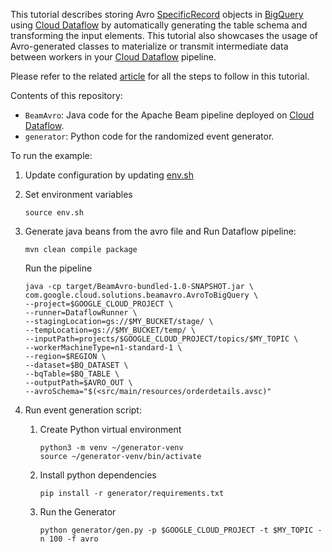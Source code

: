 This tutorial describes storing Avro [SpecificRecord](http://avro.apache.org/docs/1.8.1/api/java/index.html?org/apache/avro/specific/SpecificRecord.html) objects in [BigQuery](https://cloud.google.com/bigquery) using [Cloud Dataflow](https://cloud.google.com/dataflow) by automatically generating the table schema and transforming the input elements. This tutorial also showcases the usage of Avro-generated classes to materialize or transmit intermediate data between workers in your [Cloud Dataflow](https://cloud.google.com/dataflow) pipeline.

Please refer to the related [article](https://cloud.google.com/solutions/streaming-avro-records-into-bigquery-using-dataflow) for all the steps to follow in this tutorial.

Contents of this repository:

* `BeamAvro`: Java code for the Apache Beam pipeline deployed on [Cloud Dataflow](https://cloud.google.com/dataflow/).
* `generator`: Python code for the randomized event generator.

To run the example:
1. Update configuration by updating [env.sh](env.sh)
2. Set environment variables
    ```shell script
    source env.sh
    ```
3. Generate java beans from the avro file and Run Dataflow pipeline: 
    ```shell script
    mvn clean compile package   
   ```

   Run the pipeline
   ```shell
   java -cp target/BeamAvro-bundled-1.0-SNAPSHOT.jar \
   com.google.cloud.solutions.beamavro.AvroToBigQuery \
   --project=$GOOGLE_CLOUD_PROJECT \
   --runner=DataflowRunner \
   --stagingLocation=gs://$MY_BUCKET/stage/ \
   --tempLocation=gs://$MY_BUCKET/temp/ \
   --inputPath=projects/$GOOGLE_CLOUD_PROJECT/topics/$MY_TOPIC \
   --workerMachineType=n1-standard-1 \
   --region=$REGION \
   --dataset=$BQ_DATASET \
   --bqTable=$BQ_TABLE \
   --outputPath=$AVRO_OUT \   
   --avroSchema="$(<src/main/resources/orderdetails.avsc)"
   ```
4. Run event generation script:
   1. Create Python virtual environment
        ```shell script
        python3 -m venv ~/generator-venv
        source ~/generator-venv/bin/activate
        ```
   2. Install python dependencies
        ```shell script
        pip install -r generator/requirements.txt
        ```
   3. Run the Generator
        ```shell script
        python generator/gen.py -p $GOOGLE_CLOUD_PROJECT -t $MY_TOPIC -n 100 -f avro
        ```
      
